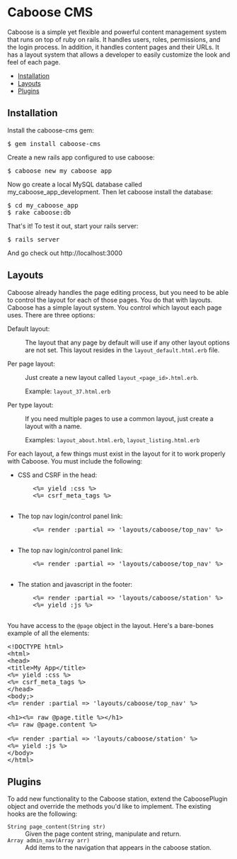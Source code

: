 <h1>Caboose CMS</h1>
<p>Caboose is a simple yet flexible and powerful content management system that runs 
on top of ruby on rails.  It handles users, roles, permissions, and the login process.
In addition, it handles content pages and their URLs.  It has a layout system that 
allows a developer to easily customize the look and feel of each page.</p>

<ul>
<li><a href='#installation'>Installation</a></li>
<li><a href='#layouts'>Layouts</a></li>
<li><a href='#plugins'>Plugins</a></li>
</ul>

<a name='installation'></a><h2>Installation</h2>
<p>Install the caboose-cms gem:</p>
<pre>
$ gem install caboose-cms
</pre>
<p>Create a new rails app configured to use caboose:</p>
<pre>
$ caboose new my_caboose_app
</pre>
<p>Now go create a local MySQL database called my_caboose_app_development. Then let caboose install the database:</p>
<pre>
$ cd my_caboose_app
$ rake caboose:db
</pre>
<p>That's it! To test it out, start your rails server:</p>
<pre>
$ rails server
</pre>
<p>And go check out http://localhost:3000</p>

<a name='layouts'></a><h2>Layouts</h2>
<p>Caboose already handles the page editing process, but you need to be able to 
control the layout for each of those pages.  You do that with layouts.  Caboose 
has a simple layout system.  You control which layout each page uses.  There are three options:
<dl>
  <dt>Default layout:</dt>
  <dd><p>The layout that any page by default will use if any other layout options are not set.  This layout resides in the <code>layout_default.html.erb</code> file.</p></dd>
  <dt>Per page layout:</dt>
  <dd>
    <p>Just create a new layout called <code>layout_&lt;page_id&gt;.html.erb</code>.</p>
    <p>Example: <code>layout_37.html.erb</code></p>
  </dd>
  <dt>Per type layout:</dt>
  <dd>
    <p>If you need multiple pages to use a common layout, just create a layout with a name.</p>
    <p>Examples: <code>layout_about.html.erb</code>, <code>layout_listing.html.erb</code></p>
  </dd>
</dl>
<p>For each layout, a few things must exist in the layout for it to work properly with Caboose.
You must include the following:</p>
<ul>
  <li>
    <p>CSS and CSRF in the head:</p>
    <pre>
    &lt;%= yield :css %&gt;
    &lt;%= csrf_meta_tags %&gt;
    </pre>
  </li>
  <li>
    <p>The top nav login/control panel link:</p>
    <pre>
    &lt;%= render :partial => 'layouts/caboose/top_nav' %&gt;
    </pre>
  </li>
  <li>
    <p>The top nav login/control panel link:</p>
    <pre>
    &lt;%= render :partial => 'layouts/caboose/top_nav' %&gt;
    </pre>
  </li>
  <li>
    <p>The station and javascript in the footer:</p>
    <pre>
    &lt;%= render :partial => 'layouts/caboose/station' %&gt;
    &lt;%= yield :js %&gt;
    </pre>
  </li>
</ul>
<p>You have access to the <code>@page</code> object in the layout.  Here's a bare-bones example of all the elements:

<pre>
&lt;!DOCTYPE html&gt;
&lt;html&gt;
&lt;head&gt;
&lt;title&gt;My App&lt;/title&gt;
&lt;%= yield :css %&gt;
&lt;%= csrf_meta_tags %&gt;
&lt;/head&gt;
&lt;body;&gt;
&lt;%= render :partial =&gt; 'layouts/caboose/top_nav' %&gt;

&lt;h1&gt;&lt;%= raw @page.title %&gt;&lt;/h1&gt;
&lt;%= raw @page.content %&gt;  

&lt;%= render :partial =&gt; 'layouts/caboose/station' %&gt;
&lt;%= yield :js %&gt;
&lt;/body&gt;
&lt;/html&gt;
</pre>

<a name='plugins'><h2>Plugins</h2>
<p>To add new functionality to the Caboose station, extend the CaboosePlugin
object and override the methods you'd like to implement.  The existing hooks
are the following:</p>

<dl>
  <dt><code>String page_content(String str)</code></dt>
  <dd>Given the page content string, manipulate and return.</dd>  
  <dt><code>Array admin_nav(Array arr)</code></dt>
  <dd>Add items to the navigation that appears in the caboose station.</dd>
</dl>
